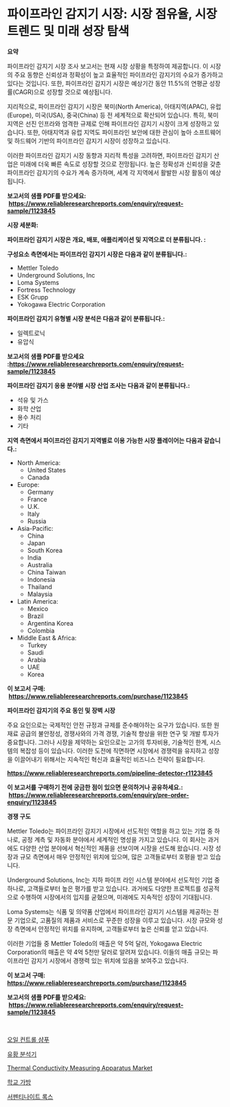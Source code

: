 <p><h1>파이프라인 감지기 시장: 시장 점유율, 시장 트렌드 및 미래 성장 탐색</h1></p><p><strong>요약</strong></p>
<p><p>파이프라인 감지기 시장 조사 보고서는 현재 시장 상황을 특정하여 제공합니다. 이 시장의 주요 동향은 신뢰성과 정확성이 높고 효율적인 파이프라인 감지기의 수요가 증가하고 있다는 것입니다. 또한, 파이프라인 감지기 시장은 예상기간 동안 11.5%의 연평균 성장률(CAGR)으로 성장할 것으로 예상됩니다.</p><p>지리적으로, 파이프라인 감지기 시장은 북미(North America), 아태지역(APAC), 유럽(Europe), 미국(USA), 중국(China) 등 전 세계적으로 확산되어 있습니다. 특히, 북미 지역은 선진 인프라와 엄격한 규제로 인해 파이프라인 감지기 시장이 크게 성장하고 있습니다. 또한, 아태지역과 유럽 지역도 파이프라인 보안에 대한 관심이 높아 소프트웨어 및 하드웨어 기반의 파이프라인 감지기 시장이 성장하고 있습니다.</p><p>이러한 파이프라인 감지기 시장 동향과 지리적 특성을 고려하면, 파이프라인 감지기 산업은 미래에 더욱 빠른 속도로 성장할 것으로 전망됩니다. 높은 정확성과 신뢰성을 갖춘 파이프라인 감지기의 수요가 계속 증가하며, 세계 각 지역에서 활발한 시장 활동이 예상됩니다.</p></p>
<p><strong>보고서의 샘플 PDF를 받으세요: &nbsp;<a href="https://www.reliableresearchreports.com/enquiry/request-sample/1123845">https://www.reliableresearchreports.com/enquiry/request-sample/1123845</a></strong></p>
<p><strong>시장 세분화:</strong></p>
<p><strong> 파이프라인 감지기 시장은 개요, 배포, 애플리케이션 및 지역으로 더 분류됩니다. :</strong></p>
<p><strong>구성요소 측면에서는 파이프라인 감지기 시장은 다음과 같이 분류됩니다.:</strong></p>
<p><ul><li>Mettler Toledo</li><li>Underground Solutions, Inc</li><li>Loma Systems</li><li>Fortress Technology</li><li>ESK Grupp</li><li>Yokogawa Electric Corporation</li></ul></p>
<p><strong> 파이프라인 감지기 유형별 시장 분석은 다음과 같이 분류됩니다.:</strong></p>
<p><ul><li>일렉트로닉</li><li>유압식</li></ul></p>
<p><strong>보고서의 샘플 PDF를 받으세요 :<a href="https://www.reliableresearchreports.com/enquiry/request-sample/1123845">https://www.reliableresearchreports.com/enquiry/request-sample/1123845</a></strong></p>
<p><strong> 파이프라인 감지기 응용 분야별 시장 산업 조사는 다음과 같이 분류됩니다.:</strong></p>
<p><ul><li>석유 및 가스</li><li>화학 산업</li><li>용수 처리</li><li>기타</li></ul></p>
<p><strong>지역 측면에서 파이프라인 감지기 지역별로 이용 가능한 시장 플레이어는 다음과 같습니다.:</strong></p>
<p><ul>
    <li>
        North America:
        <ul>
            <li>United States</li>
            <li>Canada</li>
        </ul>
    </li>
    <li>
        Europe:
        <ul>
            <li>Germany</li>
            <li>France</li>
            <li>U.K.</li>
            <li>Italy</li>
            <li>Russia</li>
        </ul>
    </li>
    <li>
        Asia-Pacific:
        <ul>
            <li>China</li>
            <li>Japan</li>
            <li>South Korea</li>
            <li>India</li>
            <li>Australia</li>
            <li>China Taiwan</li>
            <li>Indonesia</li>
            <li>Thailand</li>
            <li>Malaysia</li>
        </ul>
    </li>
    <li>
        Latin America:
        <ul>
            <li>Mexico</li>
            <li>Brazil</li>
            <li>Argentina Korea</li>
            <li>Colombia</li>
        </ul>
    </li>
    <li>
        Middle East & Africa:
        <ul>
            <li>Turkey</li>
            <li>Saudi</li>
            <li>Arabia</li>
            <li>UAE</li>
            <li>Korea</li>
        </ul>
    </li>
    </ul></p>
<p><strong>이 보고서 구매: &nbsp;<a href="https://www.reliableresearchreports.com/purchase/1123845">https://www.reliableresearchreports.com/purchase/1123845</a></strong></p>
<p><strong>파이프라인 감지기의 주요 동인 및 장벽 시장</strong></p>
<p><p>주요 요인으로는 국제적인 안전 규정과 규제를 준수해야하는 요구가 있습니다. 또한 원재료 공급의 불안정성, 경쟁사와의 가격 경쟁, 기술적 향상을 위한 연구 및 개발 투자가 중요합니다. 그러나 시장을 제약하는 요인으로는 고가의 투자비용, 기술적인 한계, 시스템의 복잡성 등이 있습니다. 이러한 도전에 직면하면 시장에서 경쟁력을 유지하고 성장을 이끌어내기 위해서는 지속적인 혁신과 효율적인 비즈니스 전략이 필요합니다.</p></p>
<p><strong><a href="https://www.reliableresearchreports.com/pipeline-detector-r1123845">https://www.reliableresearchreports.com/pipeline-detector-r1123845</a></strong></p>
<p><strong>이 보고서를 구매하기 전에 궁금한 점이 있으면 문의하거나 공유하세요.: &nbsp;<a href="https://www.reliableresearchreports.com/enquiry/pre-order-enquiry/1123845">https://www.reliableresearchreports.com/enquiry/pre-order-enquiry/1123845</a></strong></p>
<p><strong>경쟁 구도</strong></p>
<p><p>Mettler Toledo는 파이프라인 감지기 시장에서 선도적인 역할을 하고 있는 기업 중 하나로, 공정 계측 및 자동화 분야에서 세계적인 명성을 가지고 있습니다. 이 회사는 과거에도 다양한 산업 분야에서 혁신적인 제품을 선보이며 시장을 선도해 왔습니다. 시장 성장과 규모 측면에서 매우 안정적인 위치에 있으며, 많은 고객들로부터 호평을 받고 있습니다.</p><p>Underground Solutions, Inc는 지하 파이프 라인 시스템 분야에서 선도적인 기업 중 하나로, 고객들로부터 높은 평가를 받고 있습니다. 과거에도 다양한 프로젝트를 성공적으로 수행하여 시장에서의 입지를 굳혔으며, 미래에도 지속적인 성장이 기대됩니다.</p><p>Loma Systems는 식품 및 의약품 산업에서 파이프라인 감지기 시스템을 제공하는 전문 기업으로, 고품질의 제품과 서비스로 꾸준한 성장을 이루고 있습니다. 시장 규모와 성장 측면에서 안정적인 위치를 유지하며, 고객들로부터 높은 신뢰를 얻고 있습니다.</p><p>이러한 기업들 중 Mettler Toledo의 매출은 약 5억 달러, Yokogawa Electric Corporation의 매출은 약 4억 5천만 달러로 알려져 있습니다. 이들의 매출 규모는 파이프라인 감지기 시장에서 경쟁력 있는 위치에 있음을 보여주고 있습니다.</p></p>
<p><strong>이 보고서 구매: &nbsp; <a href="https://www.reliableresearchreports.com/purchase/1123845">https://www.reliableresearchreports.com/purchase/1123845</a></strong></p>
<p><strong>보고서의 샘플 PDF를 받으세요: &nbsp;<a href="https://www.reliableresearchreports.com/enquiry/request-sample/1123845">https://www.reliableresearchreports.com/enquiry/request-sample/1123845</a></strong><strong></strong></p>
<p>&nbsp;</p>
<p><p><a href="https://medium.com/@dayanarunolfsdottir/%EC%98%A4%EC%9D%BC-%EC%BB%A8%ED%8A%B8%EB%A1%A4-%EC%83%B4%ED%91%B8-%EC%8B%9C%EC%9E%A5-%EA%B7%9C%EB%AA%A8%EB%8A%94-%EA%B8%80%EB%A1%9C%EB%B2%8C-%EC%82%B0%EC%97%85%EC%97%90%EC%84%9C-%EA%B0%80%EC%9E%A5-%ED%9A%A8%EA%B3%BC%EC%A0%81%EC%9D%B8-%EB%A7%88%EC%BC%80%ED%8C%85-%EC%B1%84%EB%84%90%EC%9D%84-%EB%82%98%ED%83%80%EB%83%85%EB%8B%88%EB%8B%A4-bf51c446a2b9">오일 컨트롤 샴푸</a></p><p><a href="https://github.com/CliftonFisher9067/Market-Research-Report-List-1/blob/main/484393324509.md">유황 분석기</a></p><p><a href="https://github.com/dx0328/Market-Research-Report-List-2/blob/main/thermal-conductivity-measuring-apparatus-market.md">Thermal Conductivity Measuring Apparatus Market</a></p><p><a href="https://medium.com/@axintepreda1/2024-2031-%EC%97%B0%EB%8F%84%EB%A5%BC-%EC%9C%84%ED%95%9C-%ED%95%99%EA%B5%90-%EA%B0%80%EB%B0%A9-%EC%8B%9C%EC%9E%A5-%EB%8F%99%ED%96%A5-%EB%B0%8F-%EC%8B%9C%EC%9E%A5-%EB%B6%84%EC%84%9D-%EC%A0%84%EB%A7%9D%EC%9E%85%EB%8B%88%EB%8B%A4-181907c240e1">학교 가방</a></p><p><a href="https://github.com/vskv4779xr1/Market-Research-Report-List-1/blob/main/652822624508.md">서펜티나이트 록스</a></p></p>